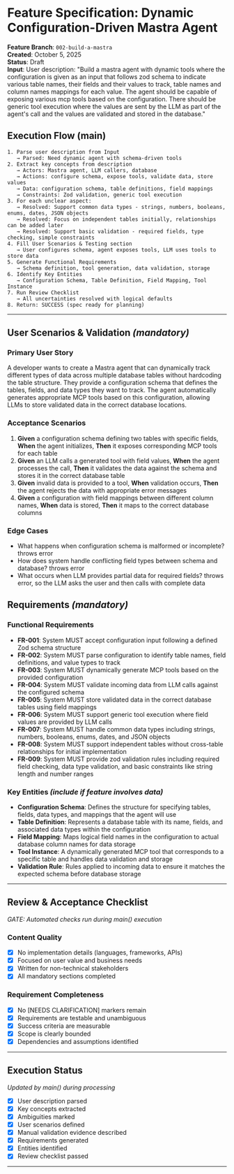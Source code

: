 # Feature Specification: Dynamic Configuration-Driven Mastra Agent

**Feature Branch**: `002-build-a-mastra`  
**Created**: October 5, 2025  
**Status**: Draft  
**Input**: User description: "Build a mastra agent with dynamic tools where the configuration is given as an input that follows zod schema to indicate various table names, their fields and their values to track, table names and column names mappings for each value. The agent should be capable of exposing various mcp tools based on the configuration. There should be generic tool execution where the values are sent by the LLM as part of the agent's call and the values are validated and stored in the database."

## Execution Flow (main)

```
1. Parse user description from Input
   → Parsed: Need dynamic agent with schema-driven tools
2. Extract key concepts from description
   → Actors: Mastra agent, LLM callers, database
   → Actions: configure schema, expose tools, validate data, store values
   → Data: configuration schema, table definitions, field mappings
   → Constraints: Zod validation, generic tool execution
3. For each unclear aspect:
   → Resolved: Support common data types - strings, numbers, booleans, enums, dates, JSON objects
   → Resolved: Focus on independent tables initially, relationships can be added later
   → Resolved: Support basic validation - required fields, type checking, simple constraints
4. Fill User Scenarios & Testing section
   → User configures schema, agent exposes tools, LLM uses tools to store data
5. Generate Functional Requirements
   → Schema definition, tool generation, data validation, storage
6. Identify Key Entities
   → Configuration Schema, Table Definition, Field Mapping, Tool Instance
7. Run Review Checklist
   → All uncertainties resolved with logical defaults
8. Return: SUCCESS (spec ready for planning)
```

---

## User Scenarios & Validation _(mandatory)_

### Primary User Story

A developer wants to create a Mastra agent that can dynamically track different types of data across multiple database tables without hardcoding the table structure. They provide a configuration schema that defines the tables, fields, and data types they want to track. The agent automatically generates appropriate MCP tools based on this configuration, allowing LLMs to store validated data in the correct database locations.

### Acceptance Scenarios

1. **Given** a configuration schema defining two tables with specific fields, **When** the agent initializes, **Then** it exposes corresponding MCP tools for each table
2. **Given** an LLM calls a generated tool with field values, **When** the agent processes the call, **Then** it validates the data against the schema and stores it in the correct database table
3. **Given** invalid data is provided to a tool, **When** validation occurs, **Then** the agent rejects the data with appropriate error messages
4. **Given** a configuration with field mappings between different column names, **When** data is stored, **Then** it maps to the correct database columns

### Edge Cases

- What happens when configuration schema is malformed or incomplete? throws error
- How does system handle conflicting field types between schema and database? throws error
- What occurs when LLM provides partial data for required fields? throws error, so the LLM asks the user and then calls with complete data

## Requirements _(mandatory)_

### Functional Requirements

- **FR-001**: System MUST accept configuration input following a defined Zod schema structure
- **FR-002**: System MUST parse configuration to identify table names, field definitions, and value types to track
- **FR-003**: System MUST dynamically generate MCP tools based on the provided configuration
- **FR-004**: System MUST validate incoming data from LLM calls against the configured schema
- **FR-005**: System MUST store validated data in the correct database tables using field mappings
- **FR-006**: System MUST support generic tool execution where field values are provided by LLM calls
- **FR-007**: System MUST handle common data types including strings, numbers, booleans, enums, dates, and JSON objects
- **FR-008**: System MUST support independent tables without cross-table relationships for initial implementation
- **FR-009**: System MUST provide zod validation rules including required field checking, data type validation, and basic constraints like string length and number ranges

### Key Entities _(include if feature involves data)_

- **Configuration Schema**: Defines the structure for specifying tables, fields, data types, and mappings that the agent will use
- **Table Definition**: Represents a database table with its name, fields, and associated data types within the configuration
- **Field Mapping**: Maps logical field names in the configuration to actual database column names for data storage
- **Tool Instance**: A dynamically generated MCP tool that corresponds to a specific table and handles data validation and storage
- **Validation Rule**: Rules applied to incoming data to ensure it matches the expected schema before database storage

---

## Review & Acceptance Checklist

_GATE: Automated checks run during main() execution_

### Content Quality

- [x] No implementation details (languages, frameworks, APIs)
- [x] Focused on user value and business needs
- [x] Written for non-technical stakeholders
- [x] All mandatory sections completed

### Requirement Completeness

- [x] No [NEEDS CLARIFICATION] markers remain
- [x] Requirements are testable and unambiguous
- [x] Success criteria are measurable
- [x] Scope is clearly bounded
- [x] Dependencies and assumptions identified

---

## Execution Status

_Updated by main() during processing_

- [x] User description parsed
- [x] Key concepts extracted
- [x] Ambiguities marked
- [x] User scenarios defined
- [x] Manual validation evidence described
- [x] Requirements generated
- [x] Entities identified
- [x] Review checklist passed

---
